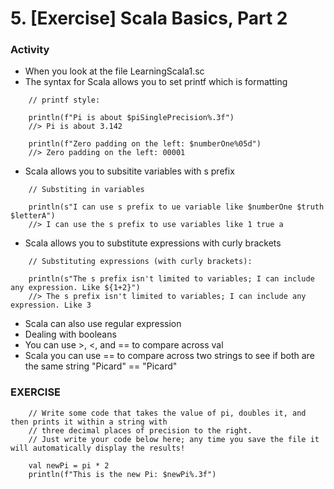 # 5. [Exercise] Scala Basics, Part 2

### Activity
* When you look at the file LearningScala1.sc
* The syntax for Scala allows you to set printf which is formatting
```
	// printf style:

	println(f"Pi is about $piSinglePrecision%.3f")
	//> Pi is about 3.142

	println(f"Zero padding on the left: $numberOne%05d")
	//> Zero padding on the left: 00001
```

* Scala allows you to subsitite variables with s prefix
```
	// Substiting in variables

	println(s"I can use s prefix to ue variable like $numberOne $truth $letterA")
	//> I can use the s prefix to use variables like 1 true a
```

* Scala allows you to substitute expressions with curly brackets
```
	// Substituting expressions (with curly brackets):

	println(s"The s prefix isn't limited to variables; I can include any expression. Like ${1+2}")
	//> The s prefix isn't limited to variables; I can include any expression. Like 3
```

* Scala can also use regular expression
* Dealing with booleans
* You can use >, <, and == to compare across val
* Scala you can use == to compare across two strings to see if both are the same string "Picard" == "Picard"

### EXERCISE
```
	// Write some code that takes the value of pi, doubles it, and then prints it within a string with
	// three decimal places of precision to the right.
	// Just write your code below here; any time you save the file it will automatically display the results!

	val newPi = pi * 2
	println(f"This is the new Pi: $newPi%.3f")
```